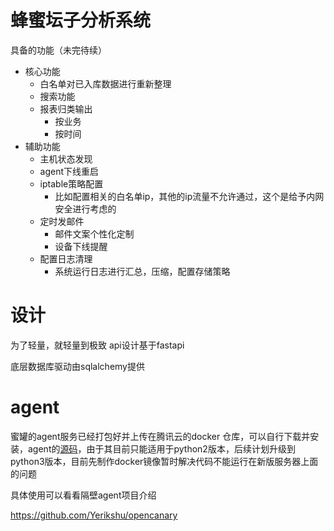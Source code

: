# 蜂蜜坛子分析系统
具备的功能（未完待续）
- 核心功能
    - 白名单对已入库数据进行重新整理
    - 搜索功能
    - 报表归类输出
        - 按业务
        - 按时间
- 辅助功能
    - 主机状态发现
    - agent下线重启
    - iptable策略配置
        - 比如配置相关的白名单ip，其他的ip流量不允许通过，这个是给予内网安全进行考虑的
    - 定时发邮件
        - 邮件文案个性化定制
        - 设备下线提醒
    - 配置日志清理
        - 系统运行日志进行汇总，压缩，配置存储策略

# 设计
为了轻量，就轻量到极致
api设计基于fastapi

底层数据库驱动由sqlalchemy提供

# agent
蜜罐的agent服务已经打包好并上传在腾讯云的docker 仓库，可以自行下载并安装，agent的[源码](https://github.com/thinkst/opencanary)，由于其目前只能适用于python2版本，后续计划升级到python3版本，目前先制作docker镜像暂时解决代码不能运行在新版服务器上面的问题


具体使用可以看看隔壁agent项目介绍


https://github.com/Yerikshu/opencanary


